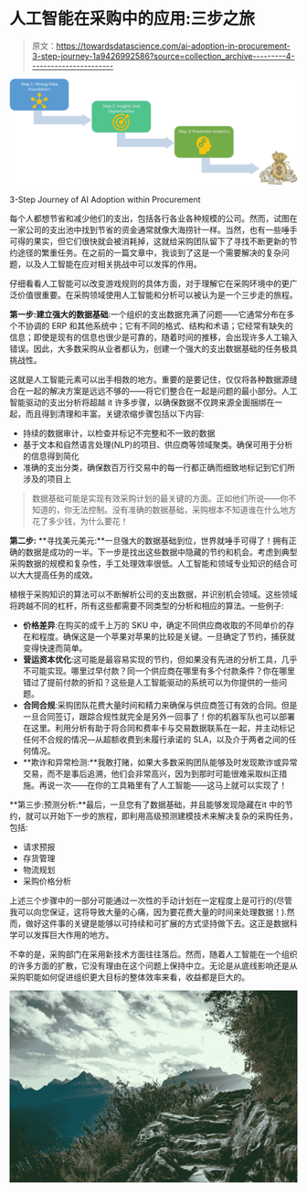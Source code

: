 # 人工智能在采购中的应用:三步之旅

> 原文：<https://towardsdatascience.com/ai-adoption-in-procurement-3-step-journey-1a9426992586?source=collection_archive---------4----------------------->

![](img/9f8e85f06d53272b56fae6d8db07d010.png)

3-Step Journey of AI Adoption within Procurement

每个人都想节省和减少他们的支出，包括各行各业各种规模的公司。然而，试图在一家公司的支出池中找到节省的资金通常就像大海捞针一样。当然，也有一些唾手可得的果实，但它们很快就会被消耗掉，这就给采购团队留下了寻找不断更新的节约途径的繁重任务。在之前的一篇文章中，我谈到了这是一个需要解决的复杂问题，以及人工智能在应对相关挑战中可以发挥的作用。

仔细看看人工智能可以改变游戏规则的具体方面，对于理解它在采购环境中的更广泛价值很重要。在采购领域使用人工智能和分析可以被认为是一个三步走的旅程。

**第一步:建立强大的数据基础**:一个组织的支出数据充满了问题——它通常分布在多个不协调的 ERP 和其他系统中；它有不同的格式、结构和术语；它经常有缺失的信息；即使是现有的信息也很少是可靠的，随着时间的推移，会出现许多人工输入错误。因此，大多数采购从业者都认为，创建一个强大的支出数据基础的任务极具挑战性。

这就是人工智能元素可以出手相救的地方。重要的是要记住，仅仅将各种数据源缝合在一起的解决方案是远远不够的——将它们整合在一起是问题的最小部分。人工智能驱动的支出分析将超越 it 许多步骤，以确保数据不仅跨来源全面捆绑在一起，而且得到清理和丰富。关键浓缩步骤包括以下内容:

*   持续的数据审计，以检查并标记不完整和不一致的数据
*   基于文本和自然语言处理(NLP)的项目、供应商等领域聚类。确保可用于分析的信息得到简化
*   准确的支出分类，确保数百万行交易中的每一行都正确而细致地标记到它们所涉及的项目上

> 数据基础可能是实现有效采购计划的最关键的方面。正如他们所说——你不知道的，你无法控制。没有准确的数据基础，采购根本不知道谁在什么地方花了多少钱，为什么要花！

**第二步:** **寻找美元美元:**一旦强大的数据基础到位，世界就唾手可得了！拥有正确的数据是成功的一半。下一步是找出这些数据中隐藏的节约和机会。考虑到典型采购数据的规模和复杂性，手工处理效率很低。人工智能和领域专业知识的结合可以大大提高任务的成效。

植根于采购知识的算法可以不断解析公司的支出数据，并识别机会领域。这些领域将跨越不同的杠杆，所有这些都需要不同类型的分析和相应的算法。一些例子:

*   **价格差异**:在购买的成千上万的 SKU 中，确定不同供应商收取的不同单价的存在和程度。确保这是一个苹果对苹果的比较是关键。一旦确定了节约，捕获就变得快速而简单。
*   **营运资本优化**:这可能是最容易实现的节约，但如果没有先进的分析工具，几乎不可能实现。哪里过早付款？同一个供应商在哪里有多个付款条件？你在哪里错过了提前付款的折扣？这些是人工智能驱动的系统可以为你提供的一些问题。
*   **合同合规**:采购团队花费大量时间和精力来确保与供应商签订有效的合同。但是一旦合同签订，跟踪合规性就完全是另外一回事了！你的机器军队也可以部署在这里。利用分析有助于将合同和费率卡与交易数据联系在一起，并主动标记任何不合规的情况—从超额收费到未履行承诺的 SLA，以及介于两者之间的任何情况。
*   **欺诈和异常检测:**我敢打赌，如果大多数采购团队能够及时发现欺诈或异常交易，而不是事后追溯，他们会非常高兴，因为到那时可能很难采取纠正措施。再说一次——在你的工具箱里有了人工智能——这马上就可以实现了！

**第三步:预测分析:**最后，一旦您有了数据基础，并且能够发现隐藏在it 中的节约，就可以开始下一步的旅程，即利用高级预测建模技术来解决复杂的采购任务，包括:

*   请求预报
*   存货管理
*   物流规划
*   采购价格分析

上述三个步骤中的一部分可能通过一次性的手动计划在一定程度上是可行的(尽管我可以向您保证，这将导致大量的心痛，因为要花费大量的时间来处理数据！).然而，做好这件事的关键是能够以可持续和可扩展的方式坚持做下去。这正是数据科学可以发挥巨大作用的地方。

不幸的是，采购部门在采用新技术方面往往落后。然而，随着人工智能在一个组织的许多方面的扩散，它没有理由在这个问题上保持中立。无论是从底线影响还是从采购职能如何促进组织更大目标的整体效率来看，收益都是巨大的。

![](img/16ad6994c118adfb961eb3213cfb5ce8.png)